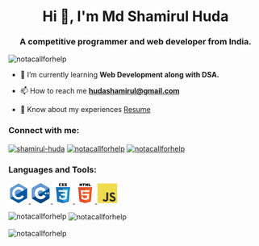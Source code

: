 <h1 align="center">Hi 👋, I'm Md Shamirul Huda</h1>
<h3 align="center">A competitive programmer and web developer from India.</h3>

<p align="left"> <img src="https://komarev.com/ghpvc/?username=notacallforhelp&label=Profile%20views&color=0e75b6&style=flat" alt="notacallforhelp" /> </p>

- 🌱 I’m currently learning **Web Development along with DSA.**

- 📫 How to reach me **hudashamirul@gmail.com**

- 📄 Know about my experiences [Resume](https://drive.google.com/file/d/1y44Yj4nYskKM7ZDzDYTGtkBh_v90JY9O/view)

<h3 align="left">Connect with me:</h3>
<p align="left">
<a href="https://linkedin.com/in/shamirul-huda" target="blank"><img align="center" src="https://raw.githubusercontent.com/rahuldkjain/github-profile-readme-generator/master/src/images/icons/Social/linked-in-alt.svg" alt="shamirul-huda" height="30" width="40" /></a>
<a href="https://codeforces.com/profile/notacallforhelp" target="blank"><img align="center" src="https://raw.githubusercontent.com/rahuldkjain/github-profile-readme-generator/master/src/images/icons/Social/codeforces.svg" alt="notacallforhelp" height="30" width="40" /></a>
<a href="https://www.leetcode.com/notacallforhelp" target="blank"><img align="center" src="https://raw.githubusercontent.com/rahuldkjain/github-profile-readme-generator/master/src/images/icons/Social/leet-code.svg" alt="notacallforhelp" height="30" width="40" /></a>
</p>

<h3 align="left">Languages and Tools:</h3>
<p align="left"> <a href="https://www.cprogramming.com/" target="_blank" rel="noreferrer"> <img src="https://raw.githubusercontent.com/devicons/devicon/master/icons/c/c-original.svg" alt="c" width="40" height="40"/> </a> <a href="https://www.w3schools.com/cpp/" target="_blank" rel="noreferrer"> <img src="https://raw.githubusercontent.com/devicons/devicon/master/icons/cplusplus/cplusplus-original.svg" alt="cplusplus" width="40" height="40"/> </a> <a href="https://www.w3schools.com/css/" target="_blank" rel="noreferrer"> <img src="https://raw.githubusercontent.com/devicons/devicon/master/icons/css3/css3-original-wordmark.svg" alt="css3" width="40" height="40"/> </a> <a href="https://www.w3.org/html/" target="_blank" rel="noreferrer"> <img src="https://raw.githubusercontent.com/devicons/devicon/master/icons/html5/html5-original-wordmark.svg" alt="html5" width="40" height="40"/> </a> <a href="https://developer.mozilla.org/en-US/docs/Web/JavaScript" target="_blank" rel="noreferrer"> <img src="https://raw.githubusercontent.com/devicons/devicon/master/icons/javascript/javascript-original.svg" alt="javascript" width="40" height="40"/> </a> </p>

<p><img align="left" src="https://github-readme-stats.vercel.app/api/top-langs?username=notacallforhelp&show_icons=true&locale=en&layout=compact" alt="notacallforhelp" /></p>

<p>&nbsp;<img align="center" src="https://github-readme-stats.vercel.app/api?username=notacallforhelp&show_icons=true&locale=en" alt="notacallforhelp" /></p>

<p><img align="center" src="https://github-readme-streak-stats.herokuapp.com/?user=notacallforhelp&" alt="notacallforhelp" /></p>

